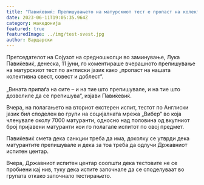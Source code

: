 ```yaml
---
title: "Павиќевиќ: Препишувањето на матурскиот тест е пропаст на колективната свест"
date: 2023-06-11T19:05:35.964Z
category: македонија
featured: true
featuredImage: ../img/test-svest.jpg
author: Вардарски
---
```

<!--StartFragment-->

Претседателот на Сојузот на средношколци во заминување, Лука Павиќевиќ, денеска, 11 јуни, го коментираше вчерашното препишување на матурскиот тест по англиски јазик како „пропаст на нашата колективна свест, совест и доблест“.\
\
„Вината припаѓа на сите – и на тие што препишувале, и на тие што дозволиле да се препишува“, изјави Павиќевиќ.

Вчера, на полагањето на вториот екстерен испит, тестот по Англиски јазик бил споделен во групи на социјалната мрежа „Вибер“ во која членувале околу 7000 матуранти, односно над половина од вкупниот број пријавени матуранти кои го полагале испитот по овој предмет.

<!--EndFragment-->

<!--StartFragment-->

Павиќевиќ смета дека санкции треба да има, доколку се утврди дека матурантите препишувале и дека за тоа треба да одлучи Државниот испитен центар.

Вчера, Државниот испитен центар соопшти дека тестовите не се пробиени кај нив, туку дека истите започнале да се споделуваат во групата откако започнало тестирањето.

<!--EndFragment-->